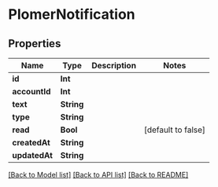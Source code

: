 # PlomerNotification

## Properties
Name | Type | Description | Notes
------------ | ------------- | ------------- | -------------
**id** | **Int** |  | 
**accountId** | **Int** |  | 
**text** | **String** |  | 
**type** | **String** |  | 
**read** | **Bool** |  | [default to false]
**createdAt** | **String** |  | 
**updatedAt** | **String** |  | 

[[Back to Model list]](../README.md#documentation-for-models) [[Back to API list]](../README.md#documentation-for-api-endpoints) [[Back to README]](../README.md)


